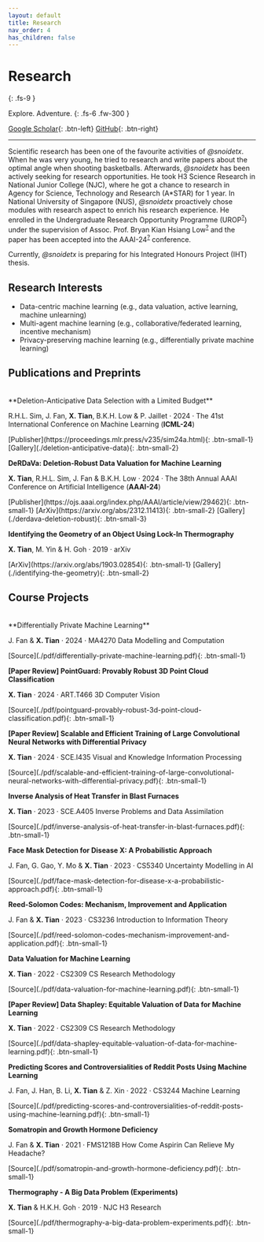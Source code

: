```yaml
---
layout: default
title: Research
nav_order: 4
has_children: false
---
```


# Research
{: .fs-9 }

Explore. Adventure.
{: .fs-6 .fw-300 }

[Google Scholar](https://scholar.google.com/citations?user=FdGSDcQAAAAJ&hl=en){: .btn-left} <span class='btn-filler'></span> [GitHub](https://github.com/snoidetx){: .btn-right}

---

Scientific research has been one of the favourite activities of *@snoidetx*. When he was very young, he tried to research and write papers about the optimal angle when shooting basketballs. Afterwards, *@snoidetx* has been actively seeking for research opportunities. He took H3 Science Research in National Junior College (NJC), where he got a chance to research in Agency for Science, Technology and Research (A\*STAR) for 1 year. In National University of Singapore (NUS), *@snoidetx* proactively chose modules with research aspect to enrich his research experience. He enrolled in the Undergraduate Research Opportunity Programme (UROP<sup>[?](https://www.comp.nus.edu.sg/programmes/ug/project/urop/)</sup>) under the supervision of Assoc. Prof. Bryan Kian Hsiang Low<sup>[?](https://www.comp.nus.edu.sg/cs/people/lowkh/)</sup> and the paper has been accepted into the AAAI-24<sup>[?](https://aaai.org/aaai-conference/)</sup> conference.

Currently, *@snoidetx* is preparing for his Integrated Honours Project (IHT) thesis.

## Research Interests

* Data-centric machine learning (e.g., data valuation, active learning, machine unlearning)
* Multi-agent machine learning (e.g., collaborative/federated learning, incentive mechanism)
* Privacy-preserving machine learning (e.g., differentially private machine learning)

## Publications and Preprints

<br>
**Deletion-Anticipative Data Selection with a Limited Budget**
<p class="addition">R.H.L. Sim, J. Fan, <strong>X. Tian</strong>, B.K.H. Low & P. Jaillet · 2024 · The 41st International Conference on Machine Learning (<strong>ICML-24</strong>)</p>
[Publisher](https://proceedings.mlr.press/v235/sim24a.html){: .btn-small-1} <span class='btn-small-filler'></span> [Gallery](./deletion-anticipative-data){: .btn-small-2}

**DeRDaVa: Deletion-Robust Data Valuation for Machine Learning**
<p class="addition"><strong>X. Tian</strong>, R.H.L. Sim, J. Fan & B.K.H. Low · 2024 · The 38th Annual AAAI Conference on Artificial Intelligence (<strong>AAAI-24</strong>)</p>
[Publisher](https://ojs.aaai.org/index.php/AAAI/article/view/29462){: .btn-small-1} <span class='btn-small-filler'></span> [ArXiv](https://arxiv.org/abs/2312.11413){: .btn-small-2} <span class='btn-small-filler'></span> [Gallery](./derdava-deletion-robust){: .btn-small-3}

**Identifying the Geometry of an Object Using Lock-In Thermography**
<p class="addition"><strong>X. Tian</strong>, M. Yin & H. Goh · 2019 · arXiv</p>
[ArXiv](https://arxiv.org/abs/1903.02854){: .btn-small-1} <span class='btn-small-filler'></span> [Gallery](./identifying-the-geometry){: .btn-small-2}

## Course Projects

<br>
**Differentially Private Machine Learning**
<p class="addition">J. Fan & <strong>X. Tian</strong> · 2024 · MA4270 Data Modelling and Computation</p>
[Source](./pdf/differentially-private-machine-learning.pdf){: .btn-small-1}

**[Paper Review] PointGuard: Provably Robust 3D Point Cloud Classification**
<p class="addition"><strong>X. Tian</strong> · 2024 · ART.T466 3D Computer Vision</p>
[Source](./pdf/pointguard-provably-robust-3d-point-cloud-classification.pdf){: .btn-small-1}

**[Paper Review] Scalable and Efficient Training of Large Convolutional Neural Networks with Differential Privacy**
<p class="addition"><strong>X. Tian</strong> · 2024 · SCE.I435 Visual and Knowledge Information Processing</p>
[Source](./pdf/scalable-and-efficient-training-of-large-convolutional-neural-networks-with-differential-privacy.pdf){: .btn-small-1}

**Inverse Analysis of Heat Transfer in Blast Furnaces**
<p class="addition"><strong>X. Tian</strong> · 2023 · SCE.A405 Inverse Problems and Data Assimilation</p>
[Source](./pdf/inverse-analysis-of-heat-transfer-in-blast-furnaces.pdf){: .btn-small-1}

**Face Mask Detection for Disease X: A Probabilistic Approach**
<p class="addition">J. Fan, G. Gao, Y. Mo & <strong>X. Tian</strong> · 2023 · CS5340 Uncertainty Modelling in AI</p>
[Source](./pdf/face-mask-detection-for-disease-x-a-probabilistic-approach.pdf){: .btn-small-1}

**Reed-Solomon Codes: Mechanism, Improvement and Application**
<p class="addition">J. Fan & <strong>X. Tian</strong> · 2023 · CS3236 Introduction to Information Theory</p>
[Source](./pdf/reed-solomon-codes-mechanism-improvement-and-application.pdf){: .btn-small-1}

**Data Valuation for Machine Learning**
<p class="addition"><strong>X. Tian</strong> · 2022 · CS2309 CS Research Methodology</p>
[Source](./pdf/data-valuation-for-machine-learning.pdf){: .btn-small-1}

**[Paper Review] Data Shapley: Equitable Valuation of Data for Machine Learning**
<p class="addition"><strong>X. Tian</strong> · 2022 · CS2309 CS Research Methodology</p>
[Source](./pdf/data-shapley-equitable-valuation-of-data-for-machine-learning.pdf){: .btn-small-1}

**Predicting Scores and Controversialities of Reddit Posts Using Machine Learning**
<p class="addition">J. Fan, J. Han, B. Li, <strong>X. Tian</strong> & Z. Xin · 2022 · CS3244 Machine Learning</p>
[Source](./pdf/predicting-scores-and-controversialities-of-reddit-posts-using-machine-learning.pdf){: .btn-small-1}

**Somatropin and Growth Hormone Deficiency**
<p class="addition">J. Fan & <strong>X. Tian</strong> · 2021 · FMS1218B How Come Aspirin Can Relieve My Headache?</p>
[Source](./pdf/somatropin-and-growth-hormone-deficiency.pdf){: .btn-small-1}

**Thermography - A Big Data Problem (Experiments)**
<p class="addition"><strong>X. Tian</strong> & H.K.H. Goh · 2019 · NJC H3 Research</p>
[Source](./pdf/thermography-a-big-data-problem-experiments.pdf){: .btn-small-1}
